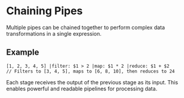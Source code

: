 # Chaining Pipes

Multiple pipes can be chained together to perform complex data transformations in a single expression.

## Example
```
[1, 2, 3, 4, 5] |filter: $1 > 2 |map: $1 * 2 |reduce: $1 + $2
// Filters to [3, 4, 5], maps to [6, 8, 10], then reduces to 24
```

Each stage receives the output of the previous stage as its input. This enables powerful and readable pipelines for processing data.